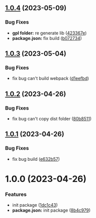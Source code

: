 ## [1.0.4](https://github.com/dnt-team/apollo-typegen/compare/v1.0.3...v1.0.4) (2023-05-09)


### Bug Fixes

* **gpl folder:** re generate lib ([423367e](https://github.com/dnt-team/apollo-typegen/commit/423367ec15ecb3ee40e89c3005e3099bd54b90d8))
* **package.json:** fix build ([b072734](https://github.com/dnt-team/apollo-typegen/commit/b072734da8c78f844a244421ab6a15fff85c01af))

## [1.0.3](https://github.com/dnt-team/apollo-typegen/compare/v1.0.2...v1.0.3) (2023-05-04)


### Bug Fixes

* fix bug can't build webpack ([d1eefbd](https://github.com/dnt-team/apollo-typegen/commit/d1eefbd0a1f2903b264d6160c31975e68a279dc7))

## [1.0.2](https://github.com/dnt-team/apollo-typegen/compare/v1.0.1...v1.0.2) (2023-04-26)


### Bug Fixes

* fix bug can't copy dist folder ([80b8511](https://github.com/dnt-team/apollo-typegen/commit/80b851118d9dc50cb2a9a652194a199c44630635))

## [1.0.1](https://github.com/dnt-team/apollo-typegen/compare/v1.0.0...v1.0.1) (2023-04-26)


### Bug Fixes

* fix bug build ([e632b57](https://github.com/dnt-team/apollo-typegen/commit/e632b572d5b86511372cb9b2f37810604c3dc1c7))

# 1.0.0 (2023-04-26)


### Features

* init package ([1dc1c43](https://github.com/dnt-team/apollo-typegen/commit/1dc1c4317151e9a363883b38dd41c78f10d5e117))
* **package.json:** init package ([8b4c979](https://github.com/dnt-team/apollo-typegen/commit/8b4c979b2ff30e78014d758d87dda71203783b9e))
